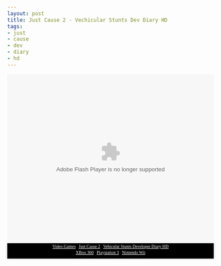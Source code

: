 ```yaml
--- 
layout: post
title: Just Cause 2 - Vechicular Stunts Dev Diary HD
tags: 
- just
- cause
- dev
- diary
- hd
---
```

<div style="width: 480px;"><object id="gtembed" classid="clsid:d27cdb6e-ae6d-11cf-96b8-444553540000" width="480" height="392" codebase="http://download.macromedia.com/pub/shockwave/cabs/flash/swflash.cab#version=6,0,40,0"><param name="wmode" value="transparent" /><param name="allowScriptAccess" value="sameDomain" /><param name="allowFullScreen" value="true" /><param name="quality" value="high" /><param name="src" value="http://www.gametrailers.com/remote_wrap.php?mid=59713" /><param name="name" value="gtembed" /><param name="align" value="middle" /><param name="allowfullscreen" value="true" /><embed id="gtembed" type="application/x-shockwave-flash" width="480" height="392" src="http://www.gametrailers.com/remote_wrap.php?mid=59713" align="middle" name="gtembed" quality="high" allowfullscreen="true" allowscriptaccess="sameDomain" wmode="transparent"></embed></object>
<div style="font-size: 10px; font-family: Verdana; text-align: center; width: 480px; padding-top: 2px; padding-bottom: 2px; background-color: black; height: 32px;">
<div><a style="color:#FFFFFF;" title="GameTrailers.com" href="http://www.gametrailers.com">Video Games</a> | <a style="color:#FFFFFF;" title="Just Cause 2" href="http://www.gametrailers.com/game/just-cause-2/11068">Just Cause 2</a> | <a style="color:#FFFFFF;" title="Vehicular Stunts Developer Diary HD" href="http://www.gametrailers.com/video/vehicular-stunts-just-cause-2/59713">Vehicular Stunts Developer Diary HD</a></div>
<div style="padding-top: 3px;"><a style="color:#FFFFFF;" title="XBox 360" href="http://xbox360.gametrailers.com/">XBox 360</a> | <a style="color:#FFFFFF;" title="PS3" href="http://ps3.gametrailers.com/">Playstation 3</a> | <a style="color:#FFFFFF;" title="Wii" href="http://wii.gametrailers.com/">Nintendo Wii</a></div>
</div>
</div>
